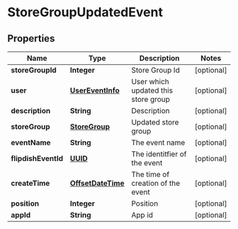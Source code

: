 
# StoreGroupUpdatedEvent

## Properties
Name | Type | Description | Notes
------------ | ------------- | ------------- | -------------
**storeGroupId** | **Integer** | Store Group Id |  [optional]
**user** | [**UserEventInfo**](UserEventInfo.md) | User which updated this store group |  [optional]
**description** | **String** | Description |  [optional]
**storeGroup** | [**StoreGroup**](StoreGroup.md) | Updated store group |  [optional]
**eventName** | **String** | The event name |  [optional]
**flipdishEventId** | [**UUID**](UUID.md) | The identitfier of the event |  [optional]
**createTime** | [**OffsetDateTime**](OffsetDateTime.md) | The time of creation of the event |  [optional]
**position** | **Integer** | Position |  [optional]
**appId** | **String** | App id |  [optional]



